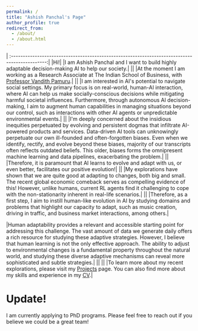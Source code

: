 ```yaml
---
permalink: /
title: "Ashish Panchal's Page"
author_profile: true
redirect_from: 
  - /about/
  - /about.html
---
```

| :---------------------------------------------------------------------------------------------:|
|Hi!| 
|I am Ashish Panchal and I want to build highly adaptable decision-making  AI to help our society.|
||
|At the moment I am working as a Research Associate at The Indian School of Business, with [Professor Vandith Pamuru](https://www.isb.edu/en/research-thought-leadership/faculty/faculty-directory/vandith-pamuru.html).|
||
|I am interested in AI's potential to navigate social settings. My primary focus is on real-world, human-AI interaction, where AI can help us make socially-conscious decisions while mitigating harmful societal influences. Furthermore, through autonomous AI decision-making, I aim to augment human capabilities in managing situations beyond our control, such as interactions with other AI agents or unpredictable environmental events.|
||
|I'm deeply concerned about the insidious inequities perpetuated by evolving and persistent dogmas that infiltrate AI-powered products and services. Data-driven AI tools can unknowingly perpetuate our own ill-founded and often-forgotten biases. Even when we identify, rectify, and evolve beyond these biases, majority of our transcripts often reflects outdated beliefs. This older, biases forms the omnipresent machine learning and data pipelines, exacerbating the problem.|
||
|Therefore, it is paramount that AI learns to evolve and adapt with us, or even better, facilitates our positive evolution!|
||
|My explorations have shown that we are quite good at adapting to changes, both big and small. The recent global economic comeback serves as compelling evidence of this! However, unlike humans, current RL agents find it challenging to cope with the non-stationarity inherent in real-life scenarios.|
||
|Therefore, as a first step, I aim to instill human-like evolution in AI by studying domains and problems that highlight our capacity to adapt, such as music creation, driving in traffic, and business market interactions, among others.|

|Human adaptability provides a relevant and accessible starting point for addressing this challenge. The vast amount of data we generate daily offers a rich resource for studying these adaptive strategies. However, I believe that human learning is not the only effective approach. The ability to adjust to environmental changes is a fundamental property throughout the natural world, and studying these diverse adaptive mechanisms can reveal more sophisticated and subtle strategies.|
||
||
|To learn more about my recent explorations, please visit my [Projects](https://ashishpanchal33.github.io/publications.html) page. You can also find more about my skills and experience in my [CV](https://ashishpanchal33.github.io/cv.html).|

Update!
======
I am currently applying to PhD programs. 
Please feel free to reach out if you believe we could be a great team!
